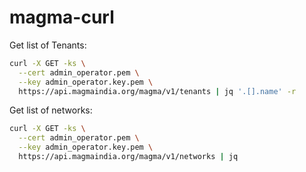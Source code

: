 # magma-curl

Get list of Tenants:
```bash
curl -X GET -ks \
  --cert admin_operator.pem \
  --key admin_operator.key.pem \
  https://api.magmaindia.org/magma/v1/tenants | jq '.[].name' -r
```

Get list of networks:
```bash
curl -X GET -ks \
  --cert admin_operator.pem \
  --key admin_operator.key.pem \
  https://api.magmaindia.org/magma/v1/networks | jq
```
